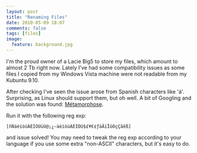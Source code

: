 ```yaml
---
layout: post
title: "Renaming Files"
date: 2010-05-09 18:07
comments: false
tags: [files]
image:
  feature: background.jpg
---
```


I'm the proud owner of a Lacie Big5 to store my files, which amount to almost 2 Tb right now. Lately I've had some compatibility issues as some files I copied from my Windows Vista machine were not readable from my Kubuntu 9.10. 

<!-- more -->

After checking I've seen the issue arose from Spanish characters like 'á'. Surprising, as Linux should support them, but oh well. A bit of Googling and the solution was found: [Métamorphose](http://file-folder-ren.sourceforge.net/). 

Run it with the following reg exp:

```
[ñÑáéíóúÁÉÍÓÚüÜ@¡¿—àèìòùÀÈÌÒÙ$£¥€¢ƒäÄïÏöÖçÇãêß]
```

and issue solved! You may need to tweak the reg exp according to your language if you use some extra "non-ASCII" characters, but it's easy to do.
